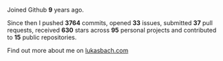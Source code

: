 Joined Github **9** years ago.

Since then I pushed **3764** commits, opened **33** issues, submitted **37** pull requests, received **630** stars across **95** personal projects and contributed to **15** public repositories.

Find out more about me on [lukasbach.com](https://lukasbach.com)
